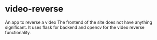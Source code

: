 # video-reverse
An app to reverse a video 
The frontend of the site does not have anything significant.
It uses flask for backend and opencv for the video reverse functionality.
